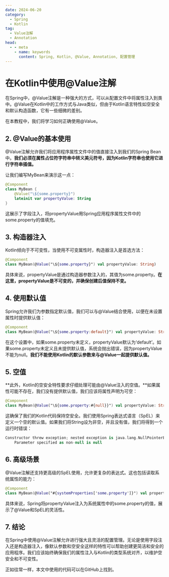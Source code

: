 ```yaml
---
date: 2024-06-20
category:
  - Spring
  - Kotlin
tag:
  - Value注解
  - Annotation
head:
  - - meta
    - name: keywords
      content: Spring, Kotlin, @Value, Annotation, 配置管理
---
```


# 在Kotlin中使用@Value注解

在Spring中，@Value注解是一种强大的方式，可以从配置文件中将属性注入到类中。@Value在Kotlin中的工作方式与Java类似，但由于Kotlin语言特性如空安全和默认构造函数，它有一些细微的差别。

在本教程中，我们将学习如何正确使用@Value。

## 2. @Value的基本使用

@Value注解允许我们将应用程序属性文件中的值直接注入到我们的Spring Bean中。**我们必须在属性占位符字符串中转义美元符号，因为Kotlin字符串也使用它进行字符串插值。**

让我们编写MyBean来演示这一点：

```kotlin
@Component
class MyBean {
    @Value("\${some.property}")
    lateinit var propertyValue: String
}

```

这展示了字段注入，将propertyValue用Spring应用程序属性文件中的some.property的值填充。

## 3. 构造器注入

Kotlin倾向于不可变性，当使用不可变属性时，构造器注入是首选方法：

```kotlin
@Component
class MyBean(@Value("\${some.property}") val propertyValue: String)

```

具体来说，propertyValue是通过构造器参数注入的，其值为some.property。**在这里，propertyValue是不可变的，并确保创建后值保持不变。**

## 4. 使用默认值

Spring允许我们为参数指定默认值，我们可以与@Value结合使用，以便在未设置属性时提供默认值：

```kotlin
@Component
class MyBean(@Value("\${some.property:default}") val propertyValue: String)

```

在这个设置中，如果some.property未定义，propertyValue默认为‘default’。如果some.property未定义且未提供默认值，系统会抛出错误，因为propertyValue不能为null。**我们不能使用Kotlin的默认参数来与@Value一起提供默认值。**

## 5. 空值

**此外，Kotlin的空安全特性要求仔细处理可能由@Value注入的空值。**如果属性可能不存在，我们没有提供默认值，我们应该将属性声明为可空：

```kotlin
@Component
class MyBean(@Value("\${some.property:#{null}}") val propertyValue: String?)

```

这确保了我们的Kotlin代码保持空安全。我们使用Spring表达式语言（SpEL）来定义一个空的默认值。如果我们将String设为非空，并且没有值，我们将得到一个运行时错误：

```kotlin
Constructor threw exception; nested exception is java.lang.NullPointerException:
    Parameter specified as non-null is null
```

## 6. 高级场景

@Value注解还支持更高级的SpEL使用，允许更复杂的表达式。这也包括读取系统属性的能力：

```kotlin
@Component
class MyBean(@Value("#{systemProperties['some.property']}") val propertyValue: String)

```

具体来说，Spring将propertyValue注入为系统属性中的some.property的值，展示了@Value和SpEL的灵活性。

## 7. 结论

在Spring中使用@Value注解允许进行强大且灵活的配置管理。无论是使用字段注入还是构造器注入，像默认参数和空安全这样的特性可以帮助创建更简洁和安全的应用程序。我们应该始终确保我们的属性注入与Kotlin的类型系统对齐，以维护空安全和不可变性。

正如往常一样，本文中使用的代码可以在GitHub上找到。
